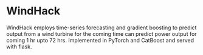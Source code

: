 # WindHack
WindHack employs time-series forecasting and gradient boosting to predict output from a wind turbine for the coming time can predict power output for coming 1 hr upto 72 hrs. Implemented in PyTorch and CatBoost and served with flask.
